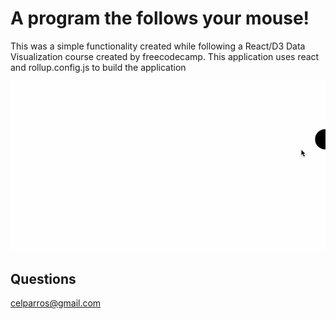 # A program the follows your mouse!

This was a simple functionality created while following a React/D3 Data Visualization course created by freecodecamp.
This application uses react and rollup.config.js to build the application

![Mouse-follow-gif](./MouseFollow.gif)

## Questions
celparros@gmail.com
